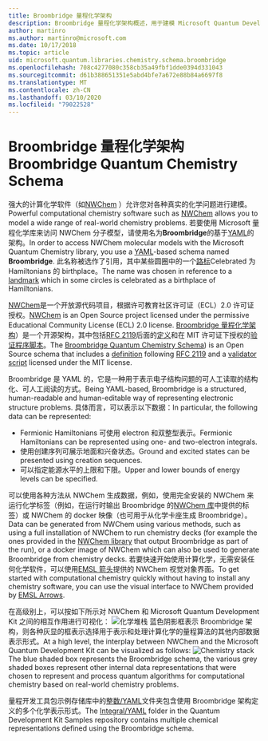 ```yaml
---
title: Broombridge 量程化学架构
description: Broombridge 量程化学架构概述，用于建模 Microsoft Quantum Development Kit 的实际化学问题。
author: martinro
ms.author: martinro@microsoft.com
ms.date: 10/17/2018
ms.topic: article
uid: microsoft.quantum.libraries.chemistry.schema.broombridge
ms.openlocfilehash: 708c4277080c358cb35a49fbf1dde0394d331043
ms.sourcegitcommit: d61b388651351e5abd4bfe7a672e88b84a6697f8
ms.translationtype: MT
ms.contentlocale: zh-CN
ms.lasthandoff: 03/10/2020
ms.locfileid: "79022528"
---
```

# <a name="broombridge-quantum-chemistry-schema"></a><span data-ttu-id="f1bac-103">Broombridge 量程化学架构</span><span class="sxs-lookup"><span data-stu-id="f1bac-103">Broombridge Quantum Chemistry Schema</span></span> # 

<span data-ttu-id="f1bac-104">强大的计算化学软件（如[NWChem](http://www.nwchem-sw.org/) ）允许您对各种真实的化学问题进行建模。</span><span class="sxs-lookup"><span data-stu-id="f1bac-104">Powerful computational chemistry software such as [NWChem](http://www.nwchem-sw.org/) allows you to model a wide range of real-world chemistry problems.</span></span> <span data-ttu-id="f1bac-105">若要使用 Microsoft 量程化学库来访问 NWChem 分子模型，请使用名为**Broombridge**的基于[YAML](https://en.wikipedia.org/wiki/YAML)的架构。</span><span class="sxs-lookup"><span data-stu-id="f1bac-105">In order to access NWChem molecular models with the Microsoft Quantum Chemistry library, you use a [YAML](https://en.wikipedia.org/wiki/YAML)-based schema named **Broombridge**.</span></span> <span data-ttu-id="f1bac-106">此名称被选作了引用，其中某些圆圈中的一个[路标](https://en.wikipedia.org/wiki/Broom_Bridge)Celebrated 为 Hamiltonians 的 birthplace。</span><span class="sxs-lookup"><span data-stu-id="f1bac-106">The name was chosen in reference to a [landmark](https://en.wikipedia.org/wiki/Broom_Bridge) which in some circles is celebrated as a birthplace of Hamiltonians.</span></span> 

<span data-ttu-id="f1bac-107">[NWChem](https://github.com/nwchemgit/nwchem)是一个开放源代码项目，根据许可教育社区许可证（ECL）2.0 许可证授权。</span><span class="sxs-lookup"><span data-stu-id="f1bac-107">[NWChem](https://github.com/nwchemgit/nwchem) is an Open Source project licensed under the permissive Educational Community License (ECL) 2.0 license.</span></span> <span data-ttu-id="f1bac-108">[Broombridge 量程化学架构](https://docs.microsoft.com/quantum/libraries/chemistry/schema/spec_v_0_2)）是一个开源架构，其中包括[RFC 2119](https://tools.ietf.org/html/rfc2119)后面的[定义](https://raw.githubusercontent.com/Microsoft/Quantum/master/Chemistry/Schema/broombridge-0.1.schema.json)和在 MIT 许可证下授权的[验证程序脚本](https://raw.githubusercontent.com/Microsoft/Quantum/master/Chemistry/Schema/validator.py)。</span><span class="sxs-lookup"><span data-stu-id="f1bac-108">The [Broombridge Quantum Chemistry Schema](https://docs.microsoft.com/quantum/libraries/chemistry/schema/spec_v_0_2)) is an Open Source schema that includes a [definition](https://raw.githubusercontent.com/Microsoft/Quantum/master/Chemistry/Schema/broombridge-0.1.schema.json) following [RFC 2119](https://tools.ietf.org/html/rfc2119) and a [validator script](https://raw.githubusercontent.com/Microsoft/Quantum/master/Chemistry/Schema/validator.py) licensed under the MIT license.</span></span> 

<span data-ttu-id="f1bac-109">Broombridge 是 YAML 的，它是一种用于表示电子结构问题的可人工读取的结构化、可人工阅读的方式。</span><span class="sxs-lookup"><span data-stu-id="f1bac-109">Being YAML-based, Broombridge is a structured, human-readable and human-editable way of representing electronic structure problems.</span></span> <span data-ttu-id="f1bac-110">具体而言，可以表示以下数据：</span><span class="sxs-lookup"><span data-stu-id="f1bac-110">In particular, the following data can be represented:</span></span>
- <span data-ttu-id="f1bac-111">Fermionic Hamiltonians 可使用 electron 和双整型表示。</span><span class="sxs-lookup"><span data-stu-id="f1bac-111">Fermionic Hamiltonians can be represented using one- and two-electron integrals.</span></span>
- <span data-ttu-id="f1bac-112">使用创建序列可展示地面和兴奋状态。</span><span class="sxs-lookup"><span data-stu-id="f1bac-112">Ground and excited states can be presented using creation sequences.</span></span>
- <span data-ttu-id="f1bac-113">可以指定能源水平的上限和下限。</span><span class="sxs-lookup"><span data-stu-id="f1bac-113">Upper and lower bounds of energy levels can be specified.</span></span>

<span data-ttu-id="f1bac-114">可以使用各种方法从 NWChem 生成数据，例如，使用完全安装的 NWChem 来运行化学标签（例如，在运行时输出 Broombridge 的[NWChem 库](https://github.com/nwchemgit/nwchem/tree/master/QA/chem_library_tests)中提供的标签）或 NWChem 的 docker 映像（也可用于从化学卡座生成 Broombridge）。</span><span class="sxs-lookup"><span data-stu-id="f1bac-114">Data can be generated from NWChem using various methods, such as using a full installation of NWChem to run chemistry decks (for example the ones provided in the [NWChem library](https://github.com/nwchemgit/nwchem/tree/master/QA/chem_library_tests) that output Broombridge as part of the run), or a docker image of NWChem which can also be used to generate Broombridge from chemistry decks.</span></span> <span data-ttu-id="f1bac-115">若要快速开始使用计算化学，无需安装任何化学软件，可以使用[EMSL 箭头](https://arrows.emsl.pnnl.gov/api/qsharp_chem)提供的 NWChem 视觉对象界面。</span><span class="sxs-lookup"><span data-stu-id="f1bac-115">To get started with computational chemistry quickly without having to install any chemistry software, you can use the visual interface to NWChem provided by [EMSL Arrows](https://arrows.emsl.pnnl.gov/api/qsharp_chem).</span></span>

<span data-ttu-id="f1bac-116">在高级别上，可以按如下所示对 NWChem 和 Microsoft Quantum Development Kit 之间的相互作用进行可视化： ![化学堆栈](~/media/broombridge.png) 蓝色阴影框表示 Broombridge 架构，则各种灰显的框表示选择用于表示和处理计算化学的量程算法的其他内部数据表示形式。</span><span class="sxs-lookup"><span data-stu-id="f1bac-116">At a high level, the interplay between NWChem and the Microsoft Quantum Development Kit can be visualized as follows: ![Chemistry stack](~/media/broombridge.png) The blue shaded box represents the Broombridge schema, the various grey shaded boxes represent other internal data representations that were chosen to represent and process quantum algorithms for computational chemistry based on real-world chemistry problems.</span></span>

<span data-ttu-id="f1bac-117">量程开发工具包示例存储库中的[整数/YAML](https://github.com/microsoft/Quantum/tree/master/samples/chemistry/IntegralData/YAML)文件夹包含使用 Broombridge 架构定义的多个化学表示形式。</span><span class="sxs-lookup"><span data-stu-id="f1bac-117">The [Integral/YAML](https://github.com/microsoft/Quantum/tree/master/samples/chemistry/IntegralData/YAML) folder in the Quantum Development Kit Samples repository contains multiple chemical representations defined using the Broombridge schema.</span></span>
